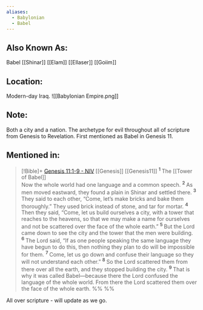 ```yaml
---
aliases:
  - Babylonian
  - Babel
---
```

## Also Known As:
Babel
[[Shinar]]
[[Elam]]
[[Ellaser]]
[[Goiim]]

## Location:
Modern-day Iraq.
![[Babylonian Empire.png]]

## Note:
Both a city and a nation. The archetype for evil throughout all of scripture from Genesis to Revelation. First mentioned as Babel  in Genesis 11.

## Mentioned in:

> [!Bible]+ [Genesis 11:1-9 - NIV](https://bolls.life/NIV/1/11/) [[Genesis]] [[Genesis11]]
>  <sup> **1** </sup>The [[Tower of Babel]]<br/>Now the whole world had one language and a common speech. <sup> **2** </sup>As men moved eastward, they found a plain in Shinar and settled there. <sup> **3** </sup>They said to each other, “Come, let’s make bricks and bake them thoroughly.” They used brick instead of stone, and tar for mortar. <sup> **4** </sup>Then they said, “Come, let us build ourselves a city, with a tower that reaches to the heavens, so that we may make a name for ourselves and not be scattered over the face of the whole earth.” <sup> **5** </sup>But the Lord came down to see the city and the tower that the men were building. <sup> **6** </sup>The Lord said, “If as one people speaking the same language they have begun to do this, then nothing they plan to do will be impossible for them. <sup> **7** </sup>Come, let us go down and confuse their language so they will not understand each other.” <sup> **8** </sup>So the Lord scattered them from there over all the earth, and they stopped building the city. <sup> **9** </sup>That is why it was called Babel—because there the Lord confused the language of the whole world. From there the Lord scattered them over the face of the whole earth.
 %% %%

All over scripture - will update as we go. 
